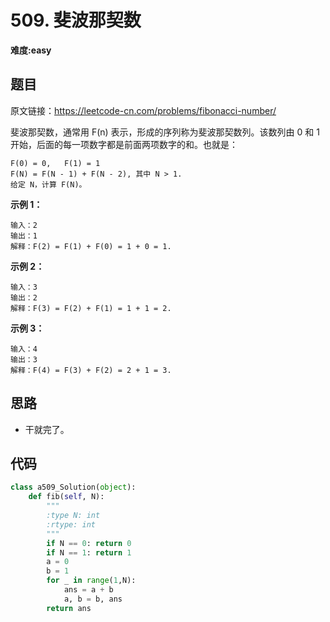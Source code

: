 # 509. 斐波那契数
**难度:easy**
## 题目
原文链接：https://leetcode-cn.com/problems/fibonacci-number/

斐波那契数，通常用 F(n) 表示，形成的序列称为斐波那契数列。该数列由 0 和 1 开始，后面的每一项数字都是前面两项数字的和。也就是：
```
F(0) = 0,   F(1) = 1
F(N) = F(N - 1) + F(N - 2), 其中 N > 1.
给定 N，计算 F(N)。
```
**示例 1：**
```
输入：2
输出：1
解释：F(2) = F(1) + F(0) = 1 + 0 = 1.
```
**示例 2：**
```
输入：3
输出：2
解释：F(3) = F(2) + F(1) = 1 + 1 = 2.
```
**示例 3：**
```
输入：4
输出：3
解释：F(4) = F(3) + F(2) = 2 + 1 = 3.
```
## 思路
* 干就完了。

## 代码
```python
class a509_Solution(object):
    def fib(self, N):
        """
        :type N: int
        :rtype: int
        """
        if N == 0: return 0
        if N == 1: return 1
        a = 0
        b = 1
        for _ in range(1,N):
            ans = a + b
            a, b = b, ans
        return ans
```

